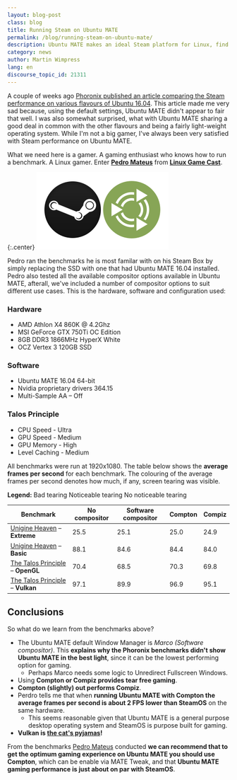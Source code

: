 ```yaml
---
layout: blog-post
class: blog
title: Running Steam on Ubuntu MATE
permalink: /blog/running-steam-on-ubuntu-mate/
description: Ubuntu MATE makes an ideal Steam platform for Linux, find out how to get the optimum experience
category: news
author: Martin Wimpress
lang: en
discourse_topic_id: 21311
---
```


A couple of weeks ago [Phoronix published an article comparing the Steam
performance on various flavours of Ubuntu
16.04](http://www.phoronix.com/scan.php?page=article&item=ubuntu-xenial-skldesk).
This article made me very sad because, using the default settings, Ubuntu MATE didn't
appear to fair that well. I was also somewhat surprised, what with Ubuntu MATE
sharing a good deal in common with the other flavours and being a fairly
light-weight operating system. While I'm not a big gamer, I've always been
very satisfied with Steam performance on Ubuntu MATE.

What we need here is a gamer. A gaming enthusiast who knows how to run a
benchmark. A Linux gamer. Enter **[Pedro
Mateus](https://twitter.com/UnaccountedFour)** from **[Linux Game
Cast](https://linuxgamecast.com/)**.

{:.center}
![Steam on Ubuntu MATE](/images/blog/steam-on-ubuntu-mate.png)

Pedro ran the benchmarks he is most familar with on his Steam Box by simply
replacing the SSD with one that had Ubuntu MATE 16.04 installed. Pedro also
tested all the available compositor options available in Ubuntu MATE,
afterall, we've included a number of compositor options to suit different use
cases. This is the hardware, software and configuration used:

### Hardware

* AMD Athlon X4 860K @ 4.2Ghz
* MSI GeForce GTX 750Ti OC Edition
* 8GB DDR3 1866MHz HyperX White
* OCZ Vertex 3 120GB SSD

### Software

* Ubuntu MATE 16.04 64-bit
* Nvidia proprietary drivers 364.15
* Multi-Sample AA – Off

### Talos Principle
* CPU Speed - Ultra
* GPU Speed - Medium
* GPU Memory - High
* Level Caching - Medium

All benchmarks were run at 1920x1080. The table below shows the **average
frames per second** for each benchmark. The colouring of the average
frames per second denotes how much, if any, screen tearing was visible.

**Legend:**
<span class="btn red">Bad tearing</span>
<span class="btn yellow">Noticeable tearing</span>
<span class="btn green">No noticeable tearing</span>

<table>
  <thead>
    <tr>
      <th>Benchmark</th>
      <th>No compositor</th>
      <th>Software compositor</th>
      <th>Compton</th>
      <th>Compiz</th>
    </tr>
  </thead>
  <tbody>
    <tr>
      <td><a href="https://unigine.com/products/benchmarks/heaven/">Unigine Heaven</a> – <b>Extreme</b></td>
      <td><span class="btn red">25.5</span></td>
      <td><span class="btn yellow">25.1</span></td>
      <td><span class="btn green">25.0</span></td>
      <td><span class="btn green">24.9</span></td>
    </tr>
    <tr>
      <td><a href="https://unigine.com/products/benchmarks/heaven/">Unigine Heaven</a> – <b>Basic</b></td>
      <td><span class="btn green">88.1</span></td>
      <td><span class="btn green">84.6</span></td>
      <td><span class="btn green">84.4</span></td>
      <td><span class="btn green">84.0</span></td>
    </tr>
    <tr>
      <td><a href="http://store.steampowered.com/app/257510/">The Talos Principle</a> – <b>OpenGL</b></td>
      <td><span class="btn yellow">70.4</span></td>
      <td><span class="btn yellow">68.5</span></td>
      <td><span class="btn green">70.3</span></td>
      <td><span class="btn green">69.8</span></td>
    </tr>
    <tr>
      <td><a href="http://store.steampowered.com/app/257510/">The Talos Principle</a> – <b>Vulkan</b></td>
      <td><span class="btn green">97.1</span></td>
      <td><span class="btn green">89.9</span></td>
      <td><span class="btn green">96.9</span></td>
      <td><span class="btn green">95.1</span></td>
    </tr>
  </tbody>
</table>

## Conclusions

So what do we learn from the benchmarks above?

  * The Ubuntu MATE default Window Manager is *Marco (Software compositor)*.
  This **explains why the Phoronix benchmarks didn't show Ubuntu MATE in
  the best light**, since it can be the lowest performing option for gaming.
    * Perhaps Marco needs some logic to Unredirect Fullscreen Windows.
  * Using **Compton or Compiz provides tear free gaming**.
  * **Compton (slightly) out performs Compiz**.
  * Perdro tells me that when **running Ubuntu MATE with Compton the average
  frames per second is about 2 FPS lower than SteamOS** on the same
  hardware.
    * This seems reasonable given that Ubuntu MATE is a general purpose
    desktop operating system and SteamOS is purpose built for gaming.
  * **Vulkan is [the cat's pyjamas](http://www.urbandictionary.com/define.php?term=Cats%20pajamas)!**

From the benchmarks [Pedro Mateus](https://plus.google.com/+PedroMateus)
conducted **we can recommend that to get the optimum gaming experience on
Ubuntu MATE you should use Compton**, which can be enable via MATE Tweak, and
that **Ubuntu MATE gaming performance is just about on par with SteamOS**.
